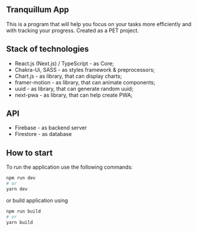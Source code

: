 ## Tranquillum App

This is a program that will help you focus on your tasks more efficiently and with tracking your progress. Created as a PET project.

## Stack of technologies
  * React.js (Next.js) / TypeScript - as Core;
  * Chakra-Ui, SASS - as styles framework & preprocessors;
  * Chart.js - as library, that can display charts;
  * framer-motion - as library, that can animate components;
  * uuid - as library, that can generate random uuid;
  * next-pwa - as library, that can help create PWA;

## API
 * Firebase - as backend server
 * Firestore - as database 

## How to start
To run the application use the following commands:

```bash
npm run dev
# or
yarn dev
```
or build application using

```bash
npm run build
# or
yarn build
```